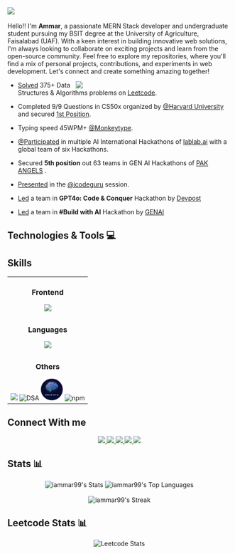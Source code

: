 ## <p align="left">
  <img src="https://readme-typing-svg.demolab.com/?lines=AI Enthusiast🤖;Coding Maniac🔥;MERN Stack Developer 👨‍💻;Leetcoder🏆;Always%20learning%20new%20things&font=Fira%20Code&center=false&width=440&height=45&color=#162238&vCenter=true&size=40&pause=1000">
</p> 

<!-- <a href="https://github.com/uammar99">
    <img height="auto" width="100%" src="https://github-widgetbox.vercel.app/api/profile?username=iammar99&data=followers,repositories,stars,commits&theme=nautilus">
</a> -->

<p>
        Hello!!  I'm <b>Ammar</b>, a passionate MERN Stack developer and undergraduate student pursuing my BSIT degree at the University of Agriculture, Faisalabad (UAF). With a keen interest in building innovative web solutions, I'm always looking to collaborate on exciting projects and learn from the open-source community. Feel free to explore my repositories, where you'll find a mix of personal projects, contributions, and experiments in web development. Let's connect and create something amazing together!
</p>


<img align="right" src="./Assets/ammar.gif" width="350">

- [Solved](https://docs.google.com/spreadsheets/d/1iWDz9k0ivRrmtcEKVjJh1yhiuVyFClgp/edit?gid=57581707#gid=57581707 ) 375+ Data Structures & Algorithms problems on [Leetcode](https://leetcode.com/iammar911/).

- Completed 9/9 Questions in CS50x organized by [@Harvard University](https://www.harvard.edu/) and secured [1st Position](https://www.linkedin.com/posts/ch-ammar-a1115527b_cs50x-puzzleday-harvard-activity-7185500165296857088-B8RA?utm_source=share&utm_medium=member_desktop).

- Typing speed 45WPM+ [@Monkeytype](https://monkeytype.com/profile/iammar99/).

- [@Participated](https://lablab.ai/u/@iammar) in multiple AI International Hackathons of [lablab.ai](https://lablab.ai/) with a global team of six Hackathons.

- Secured **5th position** out 63 teams in GEN AI  Hackathons of [PAK ANGELS](https://www.pakangels.com/) .

- [Presented](https://www.linkedin.com/posts/ch-ammar-a1115527b_icodeguru-leetcode-validparenthesesstring-activity-7204806350973927424-VUPf?utm_source=share&utm_medium=member_desktop) in the [@icodeguru](https://icodeguru.weebly.com/) session.

- [Led](https://devpost.com/software/tour-guide-0u4b97) a team in **GPT4o: Code & Conquer** Hackathon by [Devpost](https://devpost.com)  
  
- [Led](https://gen-css.vercel.app/) a team in **#Build with AI** Hackathon by [GENAI ](https://genai.works/hackathon)  




## Technologies & Tools 💻

## Skills

<table style="width: 100%; border-collapse: collapse;" align="center">
  <tr>
    <td  align="center">
      <h3>Frontend</h3>
      <img src="https://skillicons.dev/icons?i=html,css,sass,bootstrap,react">
    </td>
  </tr>
  <tr>
    <td  align="center">
      <h3>Languages</h3>
      <img src="https://skillicons.dev/icons?i=js,c,cpp,python">
    </td>
  </tr>
  <tr>
    <td align="center">
      <h3>Others</h3>
      <img src="https://skillicons.dev/icons?i=firebase,git,github,npm,vscode,vercel,express,mysql,nodejs,mongodb">
      <img src="./Assets/dsa.png" alt="DSA"  title="DSA" style="width: 50px;">
      <img src="./Assets/genAI.png" alt="gen AI"  title="DSA" style="width: 50px;">
      <img src="./Assets/surge.png" alt="npm" title="npm" style="width: 50px;">
    </td>
  </tr>
</table>



## Connect With me

<div align="center">
    <a href="http://ch-ammar.vercel.app/" target="_blank">
        <img src="https://img.shields.io/badge/ammar.com-023e8a?style=flat&logo=Google-Chrome&logoColor=white   ">
    </a>
    <a href="https://www.linkedin.com/in/ch-ammar-a1115527b/" target="_blank">
        <img src="https://img.shields.io/badge/Ch Ammar-4361ee?style=flat&logo=LinkedIn&logoColor=white">
    </a>
    <a href="mailto:ammarbashaar99@gmail.com" target="_blank">
        <img src="https://img.shields.io/badge/ammarbashaar99@gmail.com-666666?style=flat&logo=Gmail&logoColor=white   ">
    </a>
    <a href="https://leetcode.com/iammar911/" target="_blank">
        <img src="https://img.shields.io/badge/iammar911-FFA116?style=flat&logo=Leetcode&logoColor=white   ">
    </a>
    <a href="https://discord.com/users/1244256116263620633" target="_blank">
        <img src="https://img.shields.io/badge/ammar-4361ee?style=flat&logo=Discord&logoColor=white   ">
    </a>
</div>


## Stats 📊

<div align="center">

  <!-- Stats and Top Languages -->
  <div>
    <img src="https://github-readme-stats.vercel.app/api?username=iammar99&theme=vue-dark&show_icons=true&hide_border=true&count_private=true" alt="iammar99's Stats" />
    <img src="https://github-readme-stats.vercel.app/api/top-langs/?username=iammar99&theme=vue-dark&show_icons=true&hide_border=true&layout=compact&progress=false" alt="iammar99's Top Languages" />
  </div>

  <!-- Streak -->
  <br />
  <div>
    <img src="https://github-readme-streak-stats.herokuapp.com/?user=iammar99&theme=vue-dark&hide_border=true" alt="iammar99's Streak" />
  </div>

</div>





## Leetcode Stats 📊

<div align="center">

 ![Leetcode Stats](https://leetcard.jacoblin.cool/iammar911?ext=heatmap)
  
</div>
